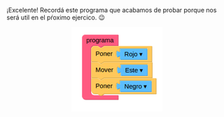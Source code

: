 ¡Excelente! Recordá este programa que acabamos de probar porque nos será util en el pŕoximo ejercico. :wink: 

<div align="center">
<img src="https://raw.githubusercontent.com/MumukiProject/mumuki-guia-gobstones-practica-primeros-programas-kids/master/images/anterior_1523547509827.png" alt="anterior_1523547509827.png" width="auto" height="auto">
</div>


